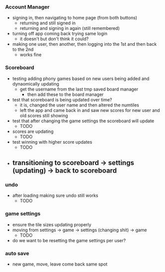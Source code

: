 ### Account Manager
- signing in, then navigating to home page (from both buttons) 
    - returning and still signed in
    - returning and signing in again (still remembered)
- turning off app coming back trying same login
    - it doesn't but don't think it could?
- making one user, then another, then logging into the 1st and then back to the 2nd
    - works fine

### Scoreboard
- testing adding phony games based on new users being added and dynaomically updating
    - get the username from the last tmp saved board manager
        - then add these to the board manager
- test that scoreboard is being updated over time?
    - it is, changed the user name and then altered the numtiles 
    - left the app and came back in and saw new scores for new user and old scores still showing
- test that after changing the game settings the scoreboard will update
    - TODO
- scores are updating
    - TODO
- test winning with higher score updates
    - TODO
- transitioning to scoreboard -> settings (updating) -> back to scoreboard
    - 

### undo
- after loading making sure undo still works
    - TODO

### game settings
- ensure the tile sizes updating properly
- moving from settings -> game -> settings (changing shit) -> game
    - TODO
- do we want to be resetting the game settings per user?


### auto save
- new game, move, leave come back same spot